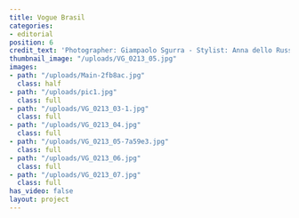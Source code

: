 ```yaml
---
title: Vogue Brasil
categories:
- editorial
position: 6
credit_text: 'Photographer: Giampaolo Sgurra - Stylist: Anna dello Russo'
thumbnail_image: "/uploads/VG_0213_05.jpg"
images:
- path: "/uploads/Main-2fb8ac.jpg"
  class: half
- path: "/uploads/pic1.jpg"
  class: full
- path: "/uploads/VG_0213_03-1.jpg"
  class: full
- path: "/uploads/VG_0213_04.jpg"
  class: full
- path: "/uploads/VG_0213_05-7a59e3.jpg"
  class: full
- path: "/uploads/VG_0213_06.jpg"
  class: full
- path: "/uploads/VG_0213_07.jpg"
  class: full
has_video: false
layout: project
---
```


